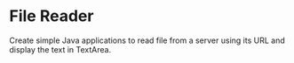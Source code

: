 # File Reader

Create simple Java applications to read file from a server using its URL and display the text in TextArea.

